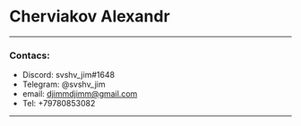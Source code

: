 # **Cherviakov Alexandr**
___
### Contacs:
+ Discord: svshv_jim#1648
+ Telegram: @svshv_jim
+ email: <djimmdjimm@gmail.com>
+ Tel: +79780853082
****